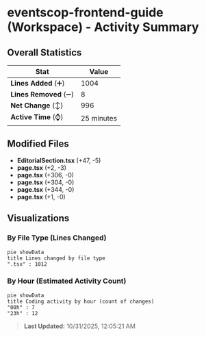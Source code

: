 # eventscop-frontend-guide (Workspace) - Activity Summary 

## Overall Statistics

| Stat                   | Value                                                             |
| ---------------------- | ----------------------------------------------------------------- |
| **Lines Added** (➕)   | 1004                                          |
| **Lines Removed** (➖) | 8                                        |
| **Net Change** (↕)    | 996                |
| **Active Time** (⌚)   | 25 minutes |


## Modified Files
- **EditorialSection.tsx** (+47, -5)
- **page.tsx** (+2, -3)
- **page.tsx** (+306, -0)
- **page.tsx** (+304, -0)
- **page.tsx** (+344, -0)
- **page.tsx** (+1, -0)

## Visualizations

### By File Type (Lines Changed)

```mermaid
pie showData
title Lines changed by file type
".tsx" : 1012
```

### By Hour (Estimated Activity Count)

```mermaid
pie showData
title Coding activity by hour (count of changes)
"00h" : 7
"23h" : 12
```


> **Last Updated:** 10/31/2025, 12:05:21 AM